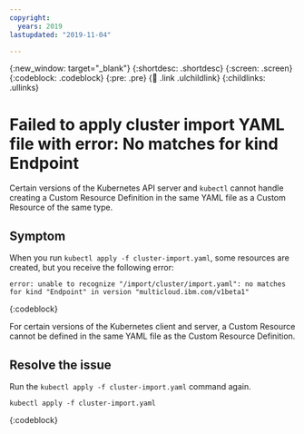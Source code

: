 ```yaml
---
copyright:
  years: 2019
lastupdated: "2019-11-04"

---
```


{:new_window: target="_blank"}
{:shortdesc: .shortdesc}
{:screen: .screen}
{:codeblock: .codeblock}
{:pre: .pre}
{:child: .link .ulchildlink}
{:childlinks: .ullinks}

# Failed to apply cluster import YAML file with error: No matches for kind Endpoint

Certain versions of the Kubernetes API server and `kubectl` cannot handle creating a Custom Resource Definition in the same YAML file as a Custom Resource of the same type.

## Symptom

When you run `kubectl apply -f cluster-import.yaml`, some resources are created, but you receive the following error:

```
error: unable to recognize "/import/cluster/import.yaml": no matches for kind "Endpoint" in version "multicloud.ibm.com/v1beta1"
```
{:codeblock}

For certain versions of the Kubernetes client and server, a Custom Resource cannot be defined in the same YAML file as the Custom Resource Definition.

## Resolve the issue

Run the `kubectl apply -f cluster-import.yaml` command again.

```
kubectl apply -f cluster-import.yaml
```
{:codeblock}
